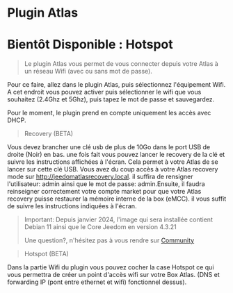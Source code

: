 # Plugin Atlas

# Bientôt Disponible : Hotspot

> Le plugin Atlas vous permet de vous connecter depuis votre Atlas à un réseau Wifi (avec ou sans mot de passe).

Pour ce faire, allez dans le plugin Atlas, puis sélectionnez l'équipement Wifi.
A cet endroit vous pouvez activer puis sélectionner le wifi que vous souhaitez (2.4Ghz et 5Ghz), puis tapez le mot de passe et sauvegardez.

Pour le moment, le plugin prend en compte uniquement les accès avec DHCP.

> Recovery (BETA)

Vous devez brancher une clé usb de plus de 10Go dans le port USB de droite (Noir) en bas. une fois fait vous pouvez lancer le recovery de la clé et suivre les instructions affichées à l'écran.
Cela permet à votre Atlas de se lancer sur cette clé USB. Vous avez du coup accès à votre Atlas recovery mode sur http://jeedomatlasrecovery.local. il suffira de rensigner l'utilisateur: admin ainsi que le mot de passe: admin.Ensuite, il faudra reinseigner correctement votre compte market pour que votre Atlas recovery puisse restaurer la mémoire interne de la box (eMCC). il vous suffit de suivre les instructions indiquées à l'écran.
> Important: Depuis janvier 2024, l'image qui sera installée contient Debian 11 ainsi que le Core Jeedom en version 4.3.21
> 
> Une question?, n'hésitez pas à vous rendre sur <a href="https://community.jeedom.com/" target="_blank">Community</a>

 
> Hotspot (BETA)

Dans la partie Wifi du plugin vous pouvez cocher la case Hotspot ce qui vous permettra de créer un point d'accès wifi sur votre Box Atlas. (DNS et forwarding IP (pont entre ethernet et wifi) fonctionnel dessus).
